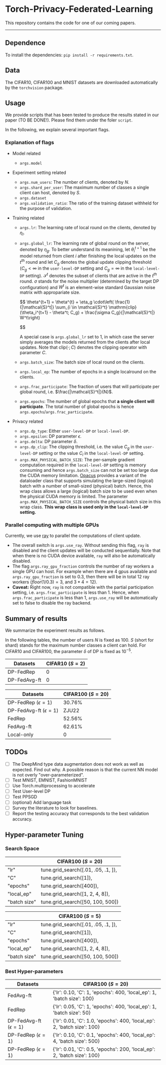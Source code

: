 # Torch-Privacy-Federated-Learning

This repository contains the code for one of our coming papers.

---

## Dependence

To install the dependencies: `pip install -r requirements.txt`.

## Data

The CIFAR10, CIFAR100 and MNIST datasets are downloaded automatically by the `torchvision` package.

## Usage

We provide scripts that has been tested to produce the results stated in our paper (TO BE DONE!).
Please find them under the foler `script`.

In the following, we explain several important flags.

### Explanation of flags

- Model related

  - `args.model`
- Experiment setting related

  - `args.num_users`: The number of clients, denoted by $N$.
  - `args.shard_per_user`: The maximum number of classes a single client can host, denoted by $S$.
  - `args.dataset`
  - `args.validation_ratio`: The ratio of the training dataset withheld for the purpose of validation.
- Training related

  - `args.lr`: The learning rate of local round on the clients, denoted by $\eta_l$.
  - `args.global_lr`: The learning rate of global round on the server, denoted by $\eta_g$. To better understand its meanining, let $\theta_i^{t+1}$ be the model returned from client $i$ after finishing the local updates on the $t^{th}$ round and let $C_g$ denotes the global update clipping threshold ($C_g<\infty$ in the `user-level-DP` setting and $C_g = \infty$ in the `local-level-DP` setting). $\mathcal{S}^t$ denotes the subset of clients that are active in the $t^{th}$ round. $\sigma$ stands for the noise multiplier (determined by the target DP configuration) and $W^t$ is an element-wise standard Gaussian noise matrix with appropariate size.

    $$
    \theta^{t+1} = \theta^{t} + \eta_g \cdot\left( \frac{1}{|\mathcal{S}^t|} \sum_{i \in \mathcal{S}^t} \mathrm{clip}(\theta_i^{t+1} - \theta^t; C_g) + \frac{\sigma C_g}{|\mathcal{S}^t|} W^t\right)

    $$

    A special case is `args.global_lr` set to 1, in which case the server simply averages the models returned from the clients after local updates. Note that $\mathrm{clip}(\cdot; C)$ denotes the clipping operator with parameter $C$.
  - `args.batch_size`: The batch size of local round on the clients.
  - `args.local_ep`: The number of epochs in a single localround on the clients.
  - `args.frac_participate`: The fraction of users that will participate per global round, i.e. $\frac{|\mathcal{S}^t|}{N}$.
  - `args.epochs`: The number of global epochs that **a single client will participate**. The total number of global epochs is hence `args.epochs`/`args.frac_participate`.
- Privacy related

  - `args.dp_type`: Either `user-level-DP` or `local-level-DP`.
  - `args.epsilon`: DP parameter $\epsilon$.
  - `args.delta`: DP parameter $\delta$.
  - `args.dp_clip`: The clipping threshold, i.e. the value $C_g$ in the `user-level-DP` setting or the value $C_l$ in the `local-level-DP` setting.
  - `args.MAX_PHYSICAL_BATCH_SIZE`: The per-sample gradient computation required in the `local-level-DP` setting is memory consuming and hence  `args.batch_size` can not be set too large due the CUDA memory limitation. [Opacus](https://github.com/pytorch/opacus) provides a variant of the dataloader class that supports simulating the large-sized (logical) batch with a number of small-sized (physical) batch. Hence, this wrap class allows a large (logical) batch size to be used even when the physical CUDA memory is limited. The parameter `args.MAX_PHYSICAL_BATCH_SIZE` controls the physical batch size in this wrap class. **This wrap class is used only in the `local-level-DP` setting.**

### Parallel computing with multiple GPUs

Currently, we use [ray](https://github.com/ray-project/ray) to parallel the computations of client update.

- The overall switch is `args.use_ray`. Without sending this flag, `ray` is disabled and the client updates will be conducted sequentially. Note that when there is no CUDA device available, `ray` will also be automatically disabled.
- The flag `args.ray_gpu_fraction` controls the number of ray workers a single GPU can host. For example when there are 4 gpus available and `args.ray_gpu_fraction` is set to 0.3, then there will be in total 12 ray workers ($floor(1/0.3) = 3$, and $3 * 4 = 12$).
- **Caveat:** Right now, `ray` is not compatible with the partial participation setting, i.e. `args.frac_participate` is less than 1. Hence, when `args.frac_participate` is less than 1, `args.use_ray` will be automatically set to false to disable the ray backend.

## Summary of results

We summarize the experiment results as follows.

In the following tables, the number of users $N$ is fixed as 100. $S$ (short for shard) stands for the maximum number classes a client can hold.
For CIFAR10 and CIFAR100, the parameter $\delta$ of DP is fixed as $10^{-5}$.


| Datasets     | CIFAR10 ($S=2$) |
| -------------- | ----------------- |
| DP-FedRep    | 0               |
| DP-FedAvg-ft | 0               |


| Datasets                    | CIFAR100 ($S=20$) |
| ----------------------------- | ------------------- |
| DP-FedRep ($\epsilon=1$)    | 30.76%            |
| DP-FedAvg-ft ($\epsilon=1$) | ZJU22             |
| FedRep                      | 52.56%            |
| FedAvg-ft                   | 62.61%            |
| Local-only                  | 0                 |

## TODOs

- [ ]  The DeepMind type data augmentation does not work as well as expected. Find out why. A possible reason is that the current NN model is not overly "over-parameterized".
- [ ]  Test MNIST, EMNIST, FashionMNIST
- [ ]  Use Torch.multiprocessing to accelerate
- [ ]  Test User-level DP
- [ ]  Test PPSGD
- [ ]  (optional) Add language task
- [ ]  Survey the literature to look for baselines.
- [ ]  Report the testing accuracy that corresponds to the best validation accuracy.

## Hyper-parameter Tuning

### Search Space


|              | CIFAR100 ($S=20$)                   |
| -------------- | ------------------------------------- |
| "lr"         | tune.grid_search([.01, .05, .1, ]), |
| "C"          | tune.grid_search([1]),              |
| "epochs"     | tune.grid_search([400]),            |
| "local_ep"   | tune.grid_search([1, 2, 4, 8]),     |
| "batch size" | tune.grid_search([50, 100, 500])    |


|              | CIFAR100 ($S=5$)                    |
| -------------- | ------------------------------------- |
| "lr"         | tune.grid_search([.01, .05, .1, ]), |
| "C"          | tune.grid_search([1]),              |
| "epochs"     | tune.grid_search([400]),            |
| "local_ep"   | tune.grid_search([1, 2, 4, 8]),     |
| "batch size" | tune.grid_search([50, 100, 500])    |

### Best Hyper-parameters


| Datasets                    | CIFAR100 ($S=20$)                                                       |
| ----------------------------- | ------------------------------------------------------------------------- |
| FedAvg-ft                   | {'lr': 0.10, 'C': 1, 'epochs': 400, 'local_ep': 1, 'batch size': 100}   |
| FedRep                      | {'lr': 0.05, 'C': 1, 'epochs': 400, 'local_ep': 1, 'batch size': 50}    |
| DP-FedAvg-ft ($\epsilon=1$) | {'lr': 0.01, 'C': 1.0, 'epochs': 400, 'local_ep': 2, 'batch size': 100} |
| DP-FedRep ($\epsilon=1$)    | {'lr': 0.10, 'C': 0.1, 'epochs': 400, 'local_ep': 4, 'batch size': 500} |
| DP-FedRep ($\epsilon=1$)    | {'lr': 0.01, 'C': 0.5, 'epochs': 200, 'local_ep': 2, 'batch size': 100} |
